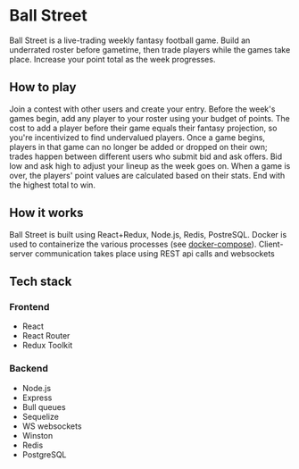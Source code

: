 # Ball Street

Ball Street is a live-trading weekly fantasy football game. Build an underrated roster before gametime, then trade players while the games take place. Increase your point total as the week progresses.

## How to play

Join a contest with other users and create your entry. Before the week's games begin, add any player to your roster using your budget of points. The cost to add a player before their game equals their fantasy projection, so you're incentivized to find undervalued players. Once a game begins, players in that game can no longer be added or dropped on their own; trades happen between different users who submit bid and ask offers. Bid low and ask high to adjust your lineup as the week goes on. When a game is over, the players' point values are calculated based on their stats. End with the highest total to win.

## How it works

Ball Street is built using React+Redux, Node.js, Redis, PostreSQL. Docker is used to containerize the various processes (see [docker-compose](https://github.com/benb116/Ball-Street/blob/master/docker-compose.yml)). Client-server communication takes place using REST api calls and websockets

## Tech stack

### Frontend
* React
* React Router
* Redux Toolkit

### Backend
* Node.js
* Express
* Bull queues
* Sequelize
* WS websockets
* Winston
* Redis
* PostgreSQL